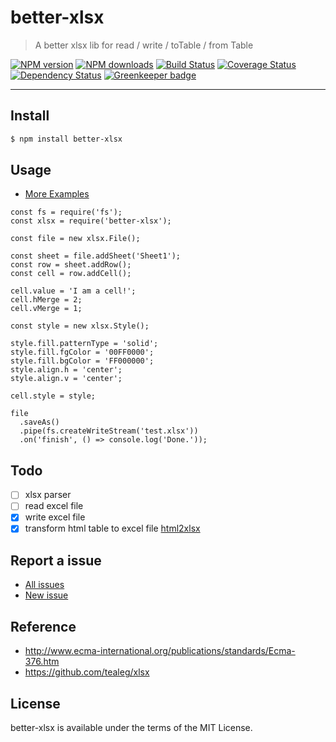 better-xlsx
===========

> A better xlsx lib for read / write / toTable / from Table

[![NPM version](https://img.shields.io/npm/v/better-xlsx.svg)](https://www.npmjs.com/package/better-xlsx)
[![NPM downloads](https://img.shields.io/npm/dm/better-xlsx.svg)](https://www.npmjs.com/package/better-xlsx)
[![Build Status](https://travis-ci.org/d-band/better-xlsx.svg?branch=master)](https://travis-ci.org/d-band/better-xlsx)
[![Coverage Status](https://coveralls.io/repos/github/d-band/better-xlsx/badge.svg?branch=master)](https://coveralls.io/github/d-band/better-xlsx?branch=master)
[![Dependency Status](https://david-dm.org/d-band/better-xlsx.svg)](https://david-dm.org/d-band/better-xlsx)
[![Greenkeeper badge](https://badges.greenkeeper.io/d-band/better-xlsx.svg)](https://greenkeeper.io/)

---

## Install

```bash
$ npm install better-xlsx
```

## Usage

- [More Examples](examples)

```
const fs = require('fs');
const xlsx = require('better-xlsx');

const file = new xlsx.File();

const sheet = file.addSheet('Sheet1');
const row = sheet.addRow();
const cell = row.addCell();

cell.value = 'I am a cell!';
cell.hMerge = 2;
cell.vMerge = 1;

const style = new xlsx.Style();

style.fill.patternType = 'solid';
style.fill.fgColor = '00FF0000';
style.fill.bgColor = 'FF000000';
style.align.h = 'center';
style.align.v = 'center';

cell.style = style;

file
  .saveAs()
  .pipe(fs.createWriteStream('test.xlsx'))
  .on('finish', () => console.log('Done.'));
```

## Todo

- [ ] xlsx parser
- [ ] read excel file
- [x] write excel file
- [x] transform html table to excel file [html2xlsx](https://github.com/d-band/html2xlsx)

## Report a issue

* [All issues](https://github.com/d-band/better-xlsx/issues)
* [New issue](https://github.com/d-band/better-xlsx/issues/new)

## Reference

- http://www.ecma-international.org/publications/standards/Ecma-376.htm
- https://github.com/tealeg/xlsx

## License

better-xlsx is available under the terms of the MIT License.